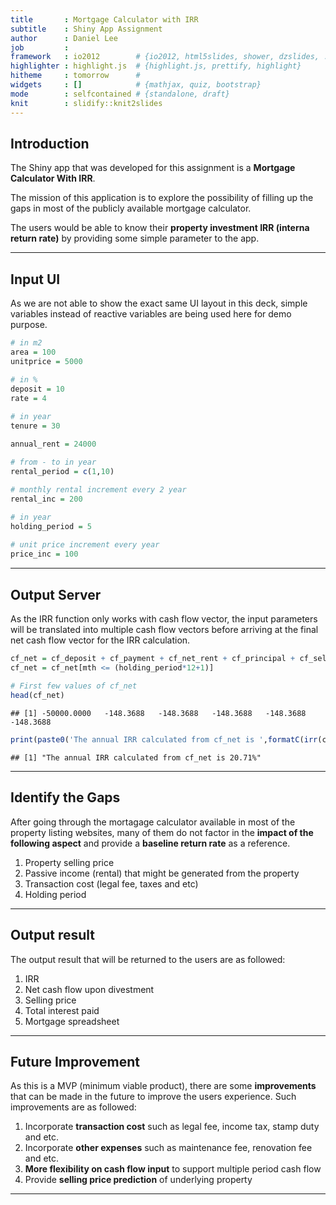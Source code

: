 ```yaml
---
title       : Mortgage Calculator with IRR 
subtitle    : Shiny App Assignment 
author      : Daniel Lee 
job         :  
framework   : io2012        # {io2012, html5slides, shower, dzslides, ...}  
highlighter : highlight.js  # {highlight.js, prettify, highlight}  
hitheme     : tomorrow      #   
widgets     : []            # {mathjax, quiz, bootstrap}  
mode        : selfcontained # {standalone, draft}  
knit        : slidify::knit2slides
---
```


## Introduction

<style>
em {
    font-style: italic
}
strong {
    font-weight: bold;
}
</style>

The Shiny app that was developed for this assignment is a **Mortgage Calculator With IRR**.

The mission of this application is to explore the possibility of filling up the gaps in most of the publicly available mortgage calculator. 

The users would be able to know their **property investment IRR (interna return rate)** by providing some simple parameter to the app.

---

## Input UI

As we are not able to show the exact same UI layout in this deck, simple variables instead of reactive variables are being used here for demo purpose.


```r
# in m2
area = 100
unitprice = 5000

# in %
deposit = 10
rate = 4

# in year
tenure = 30

annual_rent = 24000

# from - to in year
rental_period = c(1,10)

# monthly rental increment every 2 year
rental_inc = 200

# in year
holding_period = 5

# unit price increment every year
price_inc = 100
```

---

## Output Server

<style>
.r, .preprocessor {
  font-size: 12px;
}
</style>

As the IRR function only works with cash flow vector, the input parameters will be translated into multiple cash flow vectors before arriving at the final net cash flow vector for the IRR calculation.




```r
cf_net = cf_deposit + cf_payment + cf_net_rent + cf_principal + cf_selling_price
cf_net = cf_net[mth <= (holding_period*12+1)]

# First few values of cf_net
head(cf_net)
```

```
## [1] -50000.0000   -148.3688   -148.3688   -148.3688   -148.3688   -148.3688
```

```r
print(paste0('The annual IRR calculated from cf_net is ',formatC(irr(cf_net)*12*100,digits = 2,format = 'f'),'%'))
```

```
## [1] "The annual IRR calculated from cf_net is 20.71%"
```

---

## Identify the Gaps

After going through the mortagage calculator available in most of the property listing websites, many of them do not factor in the **impact of the following aspect** and provide a **baseline return rate** as a reference.

1. Property selling price
2. Passive income (rental) that might be generated from the property
3. Transaction cost (legal fee, taxes and etc)
4. Holding period

---

## Output result

The output result that will be returned to the users are as followed:

1. IRR
2. Net cash flow upon divestment 
3. Selling price
4. Total interest paid
5. Mortgage spreadsheet

---

## Future Improvement

As this is a MVP (minimum viable product), there are some **improvements** that can be made in the future to improve the users experience. Such improvements are as followed:

1. Incorporate **transaction cost** such as legal fee, income tax, stamp duty and etc.
2. Incorporate **other expenses** such as maintenance fee, renovation fee and etc.
3. **More flexibility on cash flow input** to support multiple period cash flow
4. Provide **selling price prediction** of underlying property

---
